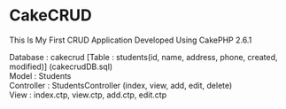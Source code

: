 # CakeCRUD
This Is My First CRUD Application Developed Using CakePHP 2.6.1

Database    : cakecrud [Table : students(id, name, address, phone, created, modified)] (cakecrudDB.sql) <br />
Model       : Students<br />
Controller  : StudentsController (index, view, add, edit, delete)<br />
View        : index.ctp, view.ctp, add.ctp, edit.ctp<br />
